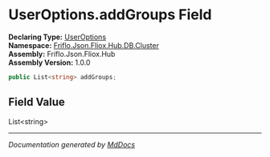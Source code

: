 ﻿<!--  
  <auto-generated>   
    The contents of this file were generated by a tool.  
    Changes to this file may be list if the file is regenerated  
  </auto-generated>   
-->

# UserOptions.addGroups Field

**Declaring Type:** [UserOptions](../index.md)  
**Namespace:** [Friflo.Json.Fliox.Hub.DB.Cluster](../../index.md)  
**Assembly:** Friflo.Json.Fliox.Hub  
**Assembly Version:** 1.0.0

```csharp
public List<string> addGroups;
```

## Field Value

List\<string\>

___

*Documentation generated by [MdDocs](https://github.com/ap0llo/mddocs)*
